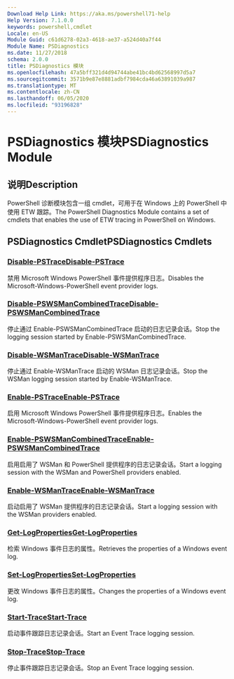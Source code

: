 ```yaml
---
Download Help Link: https://aka.ms/powershell71-help
Help Version: 7.1.0.0
keywords: powershell,cmdlet
Locale: en-US
Module Guid: c61d6278-02a3-4618-ae37-a524d40a7f44
Module Name: PSDiagnostics
ms.date: 11/27/2018
schema: 2.0.0
title: PSDiagnostics 模块
ms.openlocfilehash: 47a5bff321d4d94744abe41bc4bd62568997d5a7
ms.sourcegitcommit: 3571b9e87e8881adbf7984cda46a63891039a987
ms.translationtype: MT
ms.contentlocale: zh-CN
ms.lasthandoff: 06/05/2020
ms.locfileid: "93196828"
---
```

# <span data-ttu-id="0fb5d-103">PSDiagnostics 模块</span><span class="sxs-lookup"><span data-stu-id="0fb5d-103">PSDiagnostics Module</span></span>

## <span data-ttu-id="0fb5d-104">说明</span><span class="sxs-lookup"><span data-stu-id="0fb5d-104">Description</span></span>

<span data-ttu-id="0fb5d-105">PowerShell 诊断模块包含一组 cmdlet，可用于在 Windows 上的 PowerShell 中使用 ETW 跟踪。</span><span class="sxs-lookup"><span data-stu-id="0fb5d-105">The PowerShell Diagnostics Module contains a set of cmdlets that enables the use of ETW tracing in PowerShell on Windows.</span></span>

## <span data-ttu-id="0fb5d-106">PSDiagnostics Cmdlet</span><span class="sxs-lookup"><span data-stu-id="0fb5d-106">PSDiagnostics Cmdlets</span></span>

### [<span data-ttu-id="0fb5d-107">Disable-PSTrace</span><span class="sxs-lookup"><span data-stu-id="0fb5d-107">Disable-PSTrace</span></span>](Disable-PSTrace.md)
<span data-ttu-id="0fb5d-108">禁用 Microsoft Windows PowerShell 事件提供程序日志。</span><span class="sxs-lookup"><span data-stu-id="0fb5d-108">Disables the Microsoft-Windows-PowerShell event provider logs.</span></span>

### [<span data-ttu-id="0fb5d-109">Disable-PSWSManCombinedTrace</span><span class="sxs-lookup"><span data-stu-id="0fb5d-109">Disable-PSWSManCombinedTrace</span></span>](Disable-PSWSManCombinedTrace.md)
<span data-ttu-id="0fb5d-110">停止通过 Enable-PSWSManCombinedTrace 启动的日志记录会话。</span><span class="sxs-lookup"><span data-stu-id="0fb5d-110">Stop the logging session started by Enable-PSWSManCombinedTrace.</span></span>

### [<span data-ttu-id="0fb5d-111">Disable-WSManTrace</span><span class="sxs-lookup"><span data-stu-id="0fb5d-111">Disable-WSManTrace</span></span>](Disable-WSManTrace.md)
<span data-ttu-id="0fb5d-112">停止通过 Enable-WSManTrace 启动的 WSMan 日志记录会话。</span><span class="sxs-lookup"><span data-stu-id="0fb5d-112">Stop the WSMan logging session started by Enable-WSManTrace.</span></span>

### [<span data-ttu-id="0fb5d-113">Enable-PSTrace</span><span class="sxs-lookup"><span data-stu-id="0fb5d-113">Enable-PSTrace</span></span>](Enable-PSTrace.md)
<span data-ttu-id="0fb5d-114">启用 Microsoft Windows PowerShell 事件提供程序日志。</span><span class="sxs-lookup"><span data-stu-id="0fb5d-114">Enables the Microsoft-Windows-PowerShell event provider logs.</span></span>

### [<span data-ttu-id="0fb5d-115">Enable-PSWSManCombinedTrace</span><span class="sxs-lookup"><span data-stu-id="0fb5d-115">Enable-PSWSManCombinedTrace</span></span>](Enable-PSWSManCombinedTrace.md)
<span data-ttu-id="0fb5d-116">启用启用了 WSMan 和 PowerShell 提供程序的日志记录会话。</span><span class="sxs-lookup"><span data-stu-id="0fb5d-116">Start a logging session with the WSMan and PowerShell providers enabled.</span></span>

### [<span data-ttu-id="0fb5d-117">Enable-WSManTrace</span><span class="sxs-lookup"><span data-stu-id="0fb5d-117">Enable-WSManTrace</span></span>](Enable-WSManTrace.md)
<span data-ttu-id="0fb5d-118">启动启用了 WSMan 提供程序的日志记录会话。</span><span class="sxs-lookup"><span data-stu-id="0fb5d-118">Start a logging session with the WSMan providers enabled.</span></span>

### [<span data-ttu-id="0fb5d-119">Get-LogProperties</span><span class="sxs-lookup"><span data-stu-id="0fb5d-119">Get-LogProperties</span></span>](Get-LogProperties.md)
<span data-ttu-id="0fb5d-120">检索 Windows 事件日志的属性。</span><span class="sxs-lookup"><span data-stu-id="0fb5d-120">Retrieves the properties of a Windows event log.</span></span>

### [<span data-ttu-id="0fb5d-121">Set-LogProperties</span><span class="sxs-lookup"><span data-stu-id="0fb5d-121">Set-LogProperties</span></span>](Set-LogProperties.md)
<span data-ttu-id="0fb5d-122">更改 Windows 事件日志的属性。</span><span class="sxs-lookup"><span data-stu-id="0fb5d-122">Changes the properties of a Windows event log.</span></span>

### [<span data-ttu-id="0fb5d-123">Start-Trace</span><span class="sxs-lookup"><span data-stu-id="0fb5d-123">Start-Trace</span></span>](Start-Trace.md)
<span data-ttu-id="0fb5d-124">启动事件跟踪日志记录会话。</span><span class="sxs-lookup"><span data-stu-id="0fb5d-124">Start an Event Trace logging session.</span></span>

### [<span data-ttu-id="0fb5d-125">Stop-Trace</span><span class="sxs-lookup"><span data-stu-id="0fb5d-125">Stop-Trace</span></span>](Stop-Trace.md)
<span data-ttu-id="0fb5d-126">停止事件跟踪日志记录会话。</span><span class="sxs-lookup"><span data-stu-id="0fb5d-126">Stop an Event Trace logging session.</span></span>

